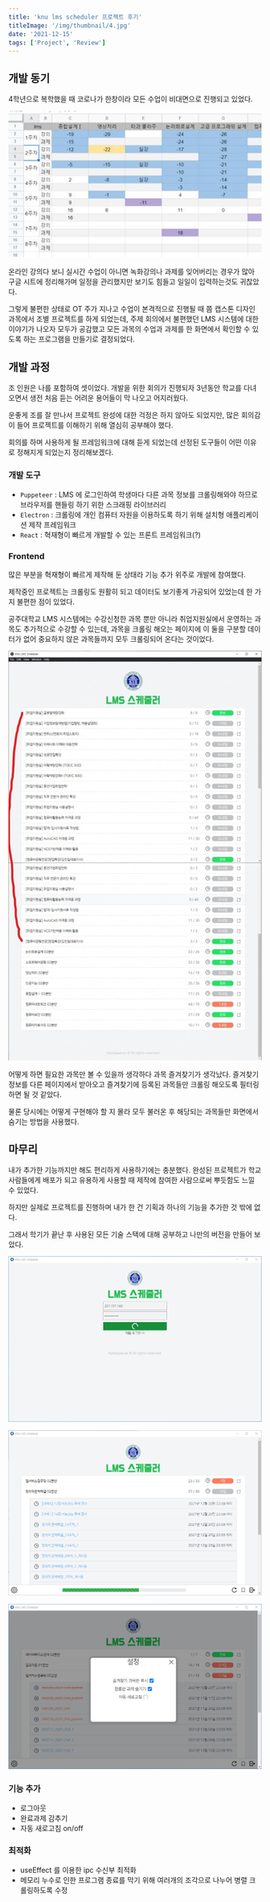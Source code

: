 ```yaml
---
title: 'knu lms scheduler 프로젝트 후기'
titleImage: '/img/thumbnail/4.jpg'
date: '2021-12-15'
tags: ['Project', 'Review']
---
```


## 개발 동기

4학년으로 복학했을 때 코로나가 한창이라 모든 수업이 비대면으로 진행되고 있었다.

![1](./1.png)

온라인 강의다 보니 실시간 수업이 아니면 녹화강의나 과제를 잊어버리는 경우가 많아 구글 시트에 정리해가며 일정을 관리했지만 보기도 힘들고 일일이 입력하는것도 귀찮았다.

그렇게 불편한 상태로 OT 주가 지나고 수업이 본격적으로 진행될 때 쯤 캡스톤 디자인 과목에서 조별 프로젝트를 하게 되었는데, 주제 회의에서 불편했던 LMS 시스템에 대한 이야기가 나오자 모두가 공감했고 모든 과목의 수업과 과제를 한 화면에서 확인할 수 있도록 하는 프로그램을 만들기로 결정되었다.

## 개발 과정 

조 인원은 나를 포함하여 셋이었다. 개발을 위한 회의가 진행되자 3년동안 학교를 다녀오면서 생전 처음 듣는 어려운 용어들이 막 나오고 어지러웠다.

운좋게 조를 잘 만나서 프로젝트 완성에 대한 걱정은 하지 않아도 되었지만, 많은 회의감이 들어 프로젝트를 이해하기 위해 열심히 공부해야 했다.

회의를 하며 사용하게 될 프레임워크에 대해 듣게 되었는데 선정된 도구들이 어떤 이유로 정해지게 되었는지 정리해보겠다.

### 개발 도구

* `Puppeteer` : LMS 에 로그인하여 학생마다 다른 과목 정보를 크롤링해와야 하므로 브라우저를 핸들링 하기 위한 스크래핑 라이브러리
* `Electron` : 크롤링에 개인 컴퓨터 자원을 이용하도록 하기 위해 설치형 애플리케이션 제작 프레임워크
* `React` : 혁재형이 빠르게 개발할 수 있는 프론트 프레임워크(?)

### Frontend

많은 부분을 혁재형이 빠르게 제작해 둔 상태라 기능 추가 위주로 개발에 참여했다.

제작중인 프로젝트는 크롤링도 원활히 되고 데이터도 보기좋게 가공되어 있었는데 한 가지 불편한 점이 있었다.

공주대학교 LMS 시스템에는 수강신청한 과목 뿐만 아니라 취업지원실에서 운영하는 과목도 추가적으로 수강할 수 있는데, 과목을 크롤링 해오는 페이지에 이 둘을 구분할 데이터가 없어 중요하지 않은 과목들까지 모두 크롤링되어 온다는 것이었다.

![2](./2.jpg)

어떻게 하면 필요한 과목만 볼 수 있을까 생각하다 과목 즐겨찾기가 생각났다. 즐겨찾기 정보를 다른 페이지에서 받아오고 즐겨찾기에 등록된 과목들만 크롤링 해오도록 필터링하면 될 것 같았다.

물론 당시에는 어떻게 구현해야 할 지 몰라 모두 불러온 후 해당되는 과목들만 화면에서 숨기는 방법을 사용했다.

## 마무리

내가 추가한 기능까지만 해도 편리하게 사용하기에는 충분했다. 완성된 프로젝트가 학교 사람들에게 배포가 되고 유용하게 사용할 때 제작에 참여한 사람으로써 뿌듯함도 느낄 수 있었다.

하지만 실제로 프로젝트를 진행하며 내가 한 건 기획과 하나의 기능을 추가한 것 밖에 없다.

그래서 학기가 끝난 후 사용된 모든 기술 스택에 대해 공부하고 나만의 버전을 만들어 보았다.

![3](./3.jpg)

![4](./4.jpg)

![5](./5.jpg)

### 기능 추가

* 로그아웃
* 완료과제 감추기
* 자동 새로고침 on/off

### 최적화

* useEffect 를 이용한 ipc 수신부 최적화
* 메모리 누수로 인한 프로그램 종료를 막기 위해 여러개의 조각으로 나누어 병렬 크롤링하도록 수정
